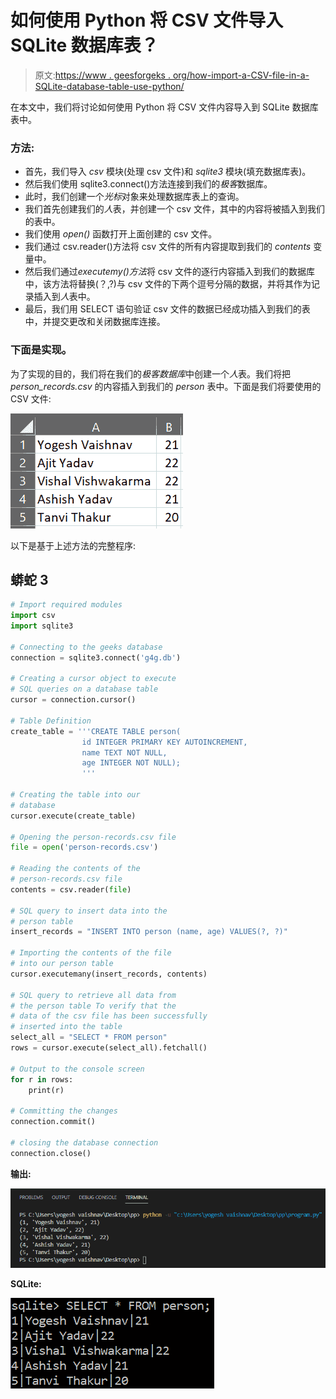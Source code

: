 # 如何使用 Python 将 CSV 文件导入 SQLite 数据库表？

> 原文:[https://www . geesforgeks . org/how-import-a-CSV-file-in-a-SQLite-database-table-use-python/](https://www.geeksforgeeks.org/how-to-import-a-csv-file-into-a-sqlite-database-table-using-python/)

在本文中，我们将讨论如何使用 Python 将 CSV 文件内容导入到 SQLite 数据库表中。

### 方法:

*   首先，我们导入 *csv* 模块(处理 csv 文件)和 *sqlite3* 模块(填充数据库表)。
*   然后我们使用 sqlite3.connect()方法连接到我们的*极客*数据库。
*   此时，我们创建一个*光标*对象来处理数据库表上的查询。
*   我们首先创建我们的*人*表，并创建一个 csv 文件，其中的内容将被插入到我们的表中。
*   我们使用 *open()* 函数打开上面创建的 csv 文件。
*   我们通过 csv.reader()方法将 csv 文件的所有内容提取到我们的 *contents* 变量中。
*   然后我们通过*executemy()方法*将 csv 文件的逐行内容插入到我们的数据库中，该方法将替换(？,?)与 csv 文件的下两个逗号分隔的数据，并将其作为记录插入到*人*表中。
*   最后，我们用 SELECT 语句验证 csv 文件的数据已经成功插入到我们的表中，并提交更改和关闭数据库连接。

### 下面是实现。

为了实现的目的，我们将在我们的*极客数据库*中创建一个*人*表。我们将把 *person_records.csv* 的内容插入到我们的 *person* 表中。下面是我们将要使用的 CSV 文件:

![](img/a46c5ab2fb5e0967db7aef6466647fbc.png)

以下是基于上述方法的完整程序:

## 蟒蛇 3

```py
# Import required modules
import csv
import sqlite3

# Connecting to the geeks database
connection = sqlite3.connect('g4g.db')

# Creating a cursor object to execute
# SQL queries on a database table
cursor = connection.cursor()

# Table Definition
create_table = '''CREATE TABLE person(
                id INTEGER PRIMARY KEY AUTOINCREMENT,
                name TEXT NOT NULL,
                age INTEGER NOT NULL);
                '''

# Creating the table into our
# database
cursor.execute(create_table)

# Opening the person-records.csv file
file = open('person-records.csv')

# Reading the contents of the
# person-records.csv file
contents = csv.reader(file)

# SQL query to insert data into the
# person table
insert_records = "INSERT INTO person (name, age) VALUES(?, ?)"

# Importing the contents of the file
# into our person table
cursor.executemany(insert_records, contents)

# SQL query to retrieve all data from
# the person table To verify that the
# data of the csv file has been successfully
# inserted into the table
select_all = "SELECT * FROM person"
rows = cursor.execute(select_all).fetchall()

# Output to the console screen
for r in rows:
    print(r)

# Committing the changes
connection.commit()

# closing the database connection
connection.close()
```

**输出:**

![](img/188810b6b64d62eebcb42edd1f7e9d8b.png)

**SQLite:**

![](img/d1829a8794a4c7f3c98e19c85709ec0c.png)